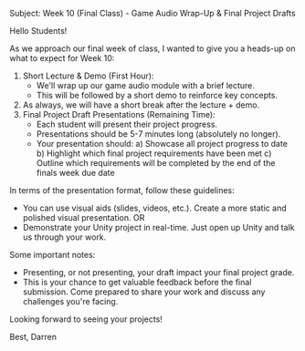 
Subject: Week 10 (Final Class) - Game Audio Wrap-Up & Final Project Drafts

Hello Students!

As we approach our final week of class, I wanted to give you a heads-up on what to expect for Week 10:
1. Short Lecture & Demo (First Hour):
   - We'll wrap up our game audio module with a brief lecture.
   - This will be followed by a short demo to reinforce key concepts.
2. As always, we will have a short break after the lecture + demo.
3. Final Project Draft Presentations (Remaining Time):
   - Each student will present their project progress.
   - Presentations should be 5-7 minutes long (absolutely no longer).
   - Your presentation should:
     a) Showcase all project progress to date
     b) Highlight which final project requirements have been met
     c) Outline which requirements will be completed by the end of the finals week due date

In terms of the presentation format, follow these guidelines:
- You can use visual aids (slides, videos, etc.). Create a more static and polished visual presentation.
  OR
- Demonstrate your Unity project in real-time. Just open up Unity and talk us through your work.

Some important notes:
- Presenting, or not presenting, your draft impact your final project grade.
- This is your chance to get valuable feedback before the final submission. Come prepared to share your work and discuss any challenges you're facing.

Looking forward to seeing your projects!

Best,
Darren